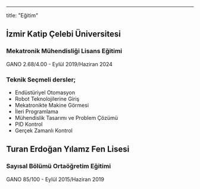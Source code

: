 ---
title: "Eğitim"
## İzmir Katip Çelebi Üniversitesi
### Mekatronik Mühendisliği Lisans Eğitimi 
   GANO 2.68/4.00  -  Eylül 2019/Haziran 2024

### Teknik Seçmeli dersler;
  + Endüstüriyel Otomasyon 
  + Robot Teknolojilerine Giriş
  + Mekatronikte Makine Görmesi 
  + İleri Programlama 
  + Mühendislik Tasarımı ve Problem Çözümü 
  + PID Kontrol
  + Gerçek Zamanlı Kontrol 

## Turan Erdoğan Yılamz Fen Lisesi 
### Sayısal Bölümü Ortaöğretim Eğitimi 
  GANO 85/100  -  Eylül 2015/Haziran 2019


